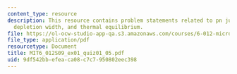 ```yaml
---
content_type: resource
description: This resource contains problem statements related to pn junction diodes,
  depletion width, and thermal equilibrium.
file: https://ol-ocw-studio-app-qa.s3.amazonaws.com/courses/6-012-microelectronic-devices-and-circuits-spring-2009/9df542bbefeaca08c7c7950802eec398_MIT6_012S09_ex01_quiz01_05.pdf
file_type: application/pdf
resourcetype: Document
title: MIT6_012S09_ex01_quiz01_05.pdf
uid: 9df542bb-efea-ca08-c7c7-950802eec398
---
```

